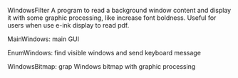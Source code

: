 WindowsFilter
A program to read a background window content and display it with some graphic processing, like increase font boldness. Useful for users when use e-ink display to read pdf.


MainWindows:
main GUI

EnumWindows:
find visible windows and send keyboard message

WindowsBitmap:
grap Windows bitmap with graphic processing
